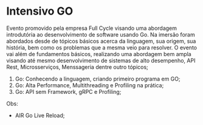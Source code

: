 # Intensivo GO
Evento promovido pela empresa Full Cycle visando uma abordagem introdutória ao desenvolvimento de software usando Go. Na imersão foram abordados desde de tópicos básicos acerca da linguagem, sua origem, sua história, bem como os problemas que a mesma veio para resolver. O evento vai além de fundamentos básicos, realizando uma abordagem bem ampla visando até mesmo desenvolvimento de sistemas de alto desempenho, API Rest, Microsserviços, Menssageria dentre outro tópicos;

1. Go: Conhecendo a linguagem, criando primeiro programa em GO;
2. Go: Alta Performance, Multithreading e Profiling na prática;
3. Go: API sem Framework, gRPC e Profiling;

Obs:
 - AIR Go Live Reload;
 